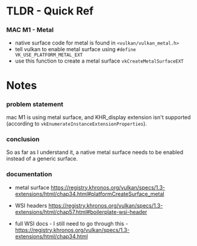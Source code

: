 # TLDR - Quick Ref
### MAC M1 - Metal
- native surface code for metal is found in `<vulkan/vulkan_metal.h>`
- tell vulkan to enable metal surface using `#define VK_USE_PLATFORM_METAL_EXT`
- use this function to create a metal surface `vkCreateMetalSurfaceEXT`

# Notes

### problem statement
mac M1 is using metal surface, and KHR_display extension isn't supported (according to `vkEnumerateInstanceExtensionProperties`). 

### conclusion
So as far as I understand it, a native metal surface needs to be enabled instead of a generic surface.

### documentation
- metal surface https://registry.khronos.org/vulkan/specs/1.3-extensions/html/chap34.html#platformCreateSurface_metal
- WSI headers https://registry.khronos.org/vulkan/specs/1.3-extensions/html/chap57.html#boilerplate-wsi-header

- full WSI docs - I still need to go through this - https://registry.khronos.org/vulkan/specs/1.3-extensions/html/chap34.html

